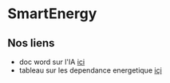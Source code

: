 # SmartEnergy



## Nos liens
- doc word sur l'IA [ici](https://etesiea-my.sharepoint.com/:w:/g/personal/vezin_et_esiea_fr/EbWUGycUEj1Et3aGh5ue5isBuDPYNfDYwCmDBYTt2ZhJBw?e=xnt0tK)
- tableau sur les dependance energetique [içi](https://etesiea-my.sharepoint.com/:w:/g/personal/vissault_et_esiea_fr/EXjjcoP5ncZPishs5w1pZg4BIwJ2VJqt08CZeIH7YCXSFg?e=I2eeTk)
